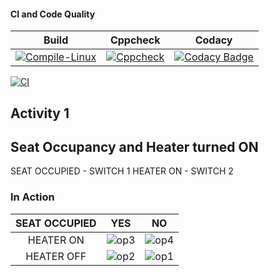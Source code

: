#### CI and Code Quality

|Build|Cppcheck|Codacy|
|:--:|:--:|:--:|
|[![Compile-Linux](https://github.com/sruthissree/embedded_Activity/actions/workflows/Compile.yml/badge.svg)](https://github.com/sruthissree/embedded_Activity/actions/workflows/Compile.yml)|[![Cppcheck](https://github.com/sruthissree/embedded_Activity/actions/workflows/CodeQulaity.yml/badge.svg)](https://github.com/sruthissree/embedded_Activity/actions/workflows/CodeQulaity.yml)|[![Codacy Badge](https://app.codacy.com/project/badge/Grade/301e726f3a8d4bbc8a06a8fb6df16863)](https://www.codacy.com/gh/sruthissree/embedded_Activity/dashboard?utm_source=github.com&amp;utm_medium=referral&amp;utm_content=sruthissree/embedded_Activity&amp;utm_campaign=Badge_Grade)|

[![CI](https://github.com/sruthissree/embedded_Activity/actions/workflows/main.yml/badge.svg)](https://github.com/sruthissree/embedded_Activity/actions/workflows/main.yml)

## Activity 1
## Seat Occupancy and Heater turned ON
SEAT OCCUPIED - SWITCH 1
HEATER ON - SWITCH 2

### In Action

|SEAT OCCUPIED|YES|NO|
|:--:|:--:|:--:|
|HEATER ON|![op3](https://user-images.githubusercontent.com/80670539/115951982-4f5d5880-a501-11eb-9ccd-ebbf7f8019a9.jpg)|![op4](https://user-images.githubusercontent.com/80670539/115952023-7fa4f700-a501-11eb-98b6-79dbfd9549da.jpg)|
|HEATER OFF|![op2](https://user-images.githubusercontent.com/80670539/115952036-921f3080-a501-11eb-8cb5-8de090abd8c6.jpg)|![op1](https://user-images.githubusercontent.com/80670539/115952049-9d725c00-a501-11eb-8063-94a753d50894.jpg)|
